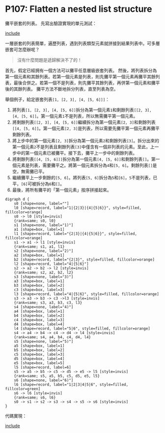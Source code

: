 # P107: Flatten a nested list structure

攤平嵌套的列表。
先寫出驗證實現的單元測試：

[include](../../../tests/lists/p107_test.py)

一層嵌套的列表簡單，遍歷列表，遇到列表類型元素就拼接到結果列表中。可多層嵌套可怎麼辦呢？

>沒有什麼問題是遞歸解決不了的！

首先，假定已經拥有一個方法可以攤平任意層級嵌套列表。
然後，將列表拆分為第一個元素和其餘列表。若第一個元素是列表，則先攤平第一個元素再攤平其餘列表，最後合併之。若第一個不是列表，則先攤平其餘列表，再併第一個元素和攤平後的其餘列表。
攤平方法不斷地拆分列表，直至列表為空。

舉個例子，給定嵌套列表`[1, [2, 3], [4, [5, 6]]]`：

1. 將列表`[1, [2, 3], [4, [5, 6]]`拆分為第一個元素`1`和剩餘列表`[[2, 3], [4, [5, 6]]`。第一個元素`1`不是列表，所以無需攤平第一個元素。
2. 將剩餘列表`[[2, 3], [4, [5, 6]]`繼續拆分為第一個元素`[2, 3]`和剩餘列表`[[4, [5, 6]]`。第一個元素`[2, 3]`是列表，所以需要先攤平第一個元素再攤平剩餘列表。
3. 將上步中的第一個元素`[2, 3]`拆分為第一個元素`2`和剩餘列表`[3]`。拆分出來的第一個元素`2`不是列表且剩餘列表`[3]`中僅含有一個非列表的元素。至此，上一步中的第一個元素已被攤平。接下去，攤平上一步中的剩餘列表。
4. 將剩餘列表`[[4, [5, 6]]]`拆分為第一個元素`[4, [5, 6]]`和剩餘列表`[]`。第一個元素是列表，需要攤平之。將第一個元素拆分為`4`和`[5, 6]`。剩餘列表`[]`是空，無需攤已平。
5. 繼續攤平上一步剩餘的`[5, 6]`。將列表`[5, 6]`拆分為`5`和`[6]`，`5`不是列表，已平，`[6]`可被拆分為`6`和`[]`。
6. 最後，將所有攤平的「第一個元素」按序拼接起來。

```puml
digraph d {
    s0 [shape=none, label=""]
    l0 [shape=record, label="1|{2|3}|{4|{5|6}}", style=filled, fillcolor=orange]
    s0 -> l0 [style=invis]
    {rank=same; s0, l0}
    s1 [shape=none, label="1)"]
    a1 [shape=box, label=1]
    l1 [shape=record, label="{2|3}|{4|{5|6}}", style=filled, fillcolor=orange]
    s1 -> a1 -> l1 [style=invis]
    {rank=same; s1, a1, l1}
    s2 [shape=none, label="2)"]
    a2 [shape=box, label=1]
    b2 [shape=record, label="{2|3}", style=filled, fillcolor=orange]
    l2 [shape=record, label="4|{5|6}"]
    s2 -> a2 -> b2 -> l2 [style=invis]
    {rank=same; s2, a2, b2, l2}
    s3 [shape=none, label="3)"]
    a3 [shape=box, label=1]
    b3 [shape=box, label=2]
    c3 [shape=box, label=3]
    l3 [shape=record, label="4|{5|6}", style=filled, fillcolor=orange]
    s3 -> a3 -> b3 -> c3 ->l3 [style=invis]
    {rank=same; s3, a3, b3, c3, l3}
    s4 [shape=none, label="4)"]
    a4 [shape=box, label=1]
    b4 [shape=box, label=2]
    c4 [shape=box, label=3]
    d4 [shape=box, label=4]
    l4 [shape=record, label="5|6", style=filled, fillcolor=orange]
    s4 -> a4 -> b4 -> c4 -> d4 -> l4 [style=invis]
    {rank=same; s4, a4, b4, c4, d4, l4}
    s5 [shape=none, label="5)"]
    a5 [shape=box, label=1]
    b5 [shape=box, label=2]
    c5 [shape=box, label=3]
    d5 [shape=box, label=4]
    e5 [shape=box, label=5]
    l5 [shape=record, label=6]
    s5 -> a5 -> b5 -> c5 -> d5 -> e5 -> l5 [style=invis]
    {rank=same; s5, a5, b5, c5, d5, e5, l5}
    s6 [shape=none, label="6)"]
    l6 [shape=record, label="1|2|3|4|5|6", style=filled, fillcolor=green]
    s6 -> l6 [style=invis]
    {rank=same; s6, l6}
    s0 -> s1 -> s2 -> s3 -> s4 -> s5 -> s6 [style=invis]
}
```

代碼實現：

[include](../../../python99/lists/p107.py)
